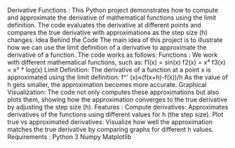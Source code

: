 Derivative Functions : 
        This Python project demonstrates how to compute and approximate the derivative of mathematical functions using the limit definition. The code evaluates the derivative at different points and compares the true derivative with approximations as the step size (h) changes.
        Idea Behind the Code
The main idea of this project is to illustrate how we can use the limit definition of a derivative to approximate the derivative of a function. The code works as follows:
	Functions : We work with different mathematical functions, such as:
	f1(x) = sin(x)
	f2(x) = x⁴
	f3(x) = x² * log(x)
	Limit Definition: The derivative of a function at a point x is approximated using the limit definition:
                                                         f^' (x)≈(f(x+h)-f(x))/h
As the value of h gets smaller, the approximation becomes more accurate.
	Graphical Visualization: The code not only computes these approximations but also plots them, showing how the approximation converges to the true derivative by adjusting the step size (h).
Features :
	Compute derivatives: Approximates derivatives of the functions using different values for h (the step size).
	Plot true vs approximated derivatives: Visualize how well the approximation matches the true derivative by comparing graphs for different h values.
Requirements :
	Python 3
	Numpy
	Matplotlib

